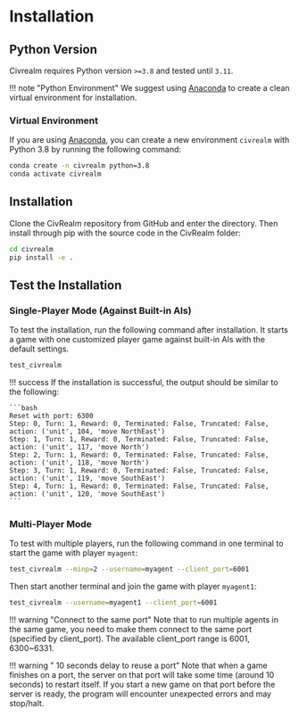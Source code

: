 # Installation

## Python Version

Civrealm requires Python version `>=3.8` and tested until `3.11`.

!!! note "Python Environment"
    We suggest using [Anaconda](https://www.anaconda.com/data-science-platform) to create a clean virtual environment for installation.

### Virtual Environment

If you are using [Anaconda](https://www.anaconda.com/data-science-platform), you can create a new environment `civrealm` with Python 3.8 by running the following command:

```bash
conda create -n civrealm python=3.8
conda activate civrealm
```

## Installation

Clone the CivRealm repository from GitHub and enter the directory. Then
install through pip with the source code in the CivRealm folder:

```bash
cd civrealm
pip install -e .
```

## Test the Installation

### Single-Player Mode (Against Built-in AIs)

To test the installation, run the following command after installation. It starts a game with one customized player game against built-in AIs with the default settings.

```bash
test_civrealm
```

!!! success
    If the installation is successful, the output should be similar to the following:

    ```bash
    Reset with port: 6300
    Step: 0, Turn: 1, Reward: 0, Terminated: False, Truncated: False, action: ('unit', 104, 'move NorthEast')
    Step: 1, Turn: 1, Reward: 0, Terminated: False, Truncated: False, action: ('unit', 117, 'move North')
    Step: 2, Turn: 1, Reward: 0, Terminated: False, Truncated: False, action: ('unit', 118, 'move North')
    Step: 3, Turn: 1, Reward: 0, Terminated: False, Truncated: False, action: ('unit', 119, 'move SouthEast')
    Step: 4, Turn: 1, Reward: 0, Terminated: False, Truncated: False, action: ('unit', 120, 'move SouthEast')
    ```

### Multi-Player Mode

To test with multiple players, run the following command in one terminal to start the game with player `myagent`:

```bash
test_civrealm --minp=2 --username=myagent --client_port=6001
```

Then start another terminal and join the game with player `myagent1`:

```bash
test_civrealm --username=myagent1 --client_port=6001
```

!!! warning "Connect to the same port"
    Note that to run multiple agents in the same game, you need to make them connect to the same port (specified by client_port). The available client_port range is 6001, 6300~6331.

!!! warning " 10 seconds delay to reuse a port"
    Note that when a game finishes on a port, the server on that port will take some time (around 10 seconds) to restart itself. If you start a new game on that port before the server is ready, the program will encounter unexpected errors and may stop/halt.

<!-- 
### Update the freeciv-web image

Start the freeciv-web docker with the "docker-compose.yml" file in the civrealm folder:

```bash
docker compose up -d
```

Update the freeciv-web image:

```bash
update_freeciv_web_docker
```

Restart the freeciv-web container so that the change takes effect

```bash
docker compose down
docker compose up -d
```
-->